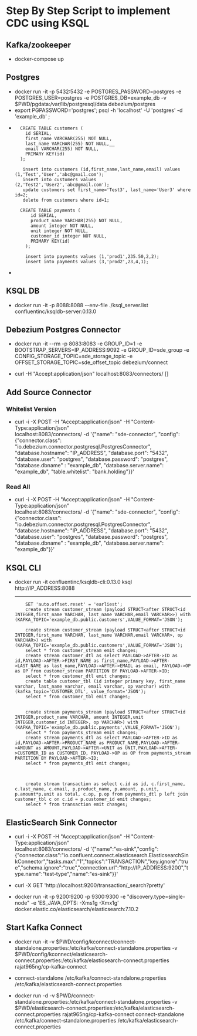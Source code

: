 # Step By Step Script to implement CDC using KSQL

 ## Kafka/zookeeper
 - docker-compose up

 ## Postgres
 - docker run -it -p 5432:5432 -e POSTGRES_PASSWORD=postgres -e POSTGRES_USER=postgres  -e POSTGRES_DB=example_db -v $PWD/pgdata:/var/lib/postgresql/data debezium/postgres
 - export PGPASSWORD='postgres'; psql -h 'localhost' -U 'postgres' -d 'example_db' ;
 - ```
     CREATE TABLE customers (
       id SERIAL,
       first_name VARCHAR(255) NOT NULL,
       last_name VARCHAR(255) NOT NULL,__
       email VARCHAR(255) NOT NULL,
       PRIMARY KEY(id)
     );
     
      insert into customers (id,first_name,last_name,email) values (1,'Test','User','abc@gmail.com');
      insert into customers values (2,'Test2','User2','abc@gmail.com');
      update customers set first_name='Test3', last_name='User3' where id=2;
      delete from customers where id=1;
      
     CREATE TABLE payments (
         id SERIAL,
         product_name VARCHAR(255) NOT NULL,
         amount integer NOT NULL,
         unit integer NOT NULL,
         customer_id integer NOT NULL,
         PRIMARY KEY(id)
       );
     
       insert into payments values (1,'prod1',235.50,2,2);
       insert into payments values (3,'prod2',23,4,1);        
    ```
 -      

 ## KSQL DB
 - docker run -it -p 8088:8088 --env-file ./ksql_server.list  confluentinc/ksqldb-server:0.13.0 

  
 ## Debezium Postgres Connector
 - docker run -it --rm -p 8083:8083 -e GROUP_ID=1 -e BOOTSTRAP_SERVERS=IP_ADDRESS:9092 -e GROUP_ID=sde_group -e CONFIG_STORAGE_TOPIC=sde_storage_topic -e OFFSET_STORAGE_TOPIC=sde_offset_topic  debezium/connect
 
 - curl -H "Accept:application/json" localhost:8083/connectors/
 []
 
 ## Add Source Connector
 ### Whitelist Version
 - curl -i -X POST -H "Accept:application/json" -H "Content-Type:application/json" \
 localhost:8083/connectors/ -d '{"name": "sde-connector", "config": {"connector.class": "io.debezium.connector.postgresql.PostgresConnector", "database.hostname": "IP_ADDRESS", "database.port": "5432", "database.user": "postgres", "database.password": "postgres", "database.dbname" : "example_db", "database.server.name": "example_db", "table.whitelist": "bank.holding"}}'
 
 ### Read All
 - curl -i -X POST -H "Accept:application/json" -H "Content-Type:application/json" \
  localhost:8083/connectors/ -d '{"name": "sde-connector", "config": {"connector.class": "io.debezium.connector.postgresql.PostgresConnector", "database.hostname": "IP_ADDRESS", "database.port": "5432", "database.user": "postgres", "database.password": "postgres", "database.dbname" : "example_db", "database.server.name": "example_db"}}'

 ## KSQL CLI
 - docker run -it confluentinc/ksqldb-cli:0.13.0 ksql http://IP_ADDRESS:8088  
  
   ---
   ```
       SET 'auto.offset.reset' = 'earliest';
       create stream customer_stream (payload STRUCT<after STRUCT<id INTEGER,first_name VARCHAR, last_name VARCHAR,email VARCHAR>>) with (KAFKA_TOPIC='example_db.public.customers',VALUE_FORMAT='JSON');
       
       create stream customer_stream (payload STRUCT<after STRUCT<id INTEGER,first_name VARCHAR, last_name VARCHAR,email VARCHAR>, op VARCHAR>) with (KAFKA_TOPIC='example_db.public.customers',VALUE_FORMAT='JSON');
       select * from customer_stream emit changes;
       create stream customer_dtl as select PAYLOAD->AFTER->ID as id,PAYLOAD->AFTER->FIRST_NAME as first_name,PAYLOAD->AFTER->LAST_NAME as last_name,PAYLOAD->AFTER->EMAIL as email, PAYLOAD->OP as OP from customer_stream PARTITION BY PAYLOAD->AFTER->ID;
       select * from customer_dtl emit changes;
       create table customer_tbl (id integer primary key, first_name varchar, last_name varchar, email varchar, op varchar) with (kafka_topic='CUSTOMER_DTL', value_format='JSON');
       select * from customer_tbl emit changes;
       
      
       create stream payments_stream (payload STRUCT<after STRUCT<id INTEGER,product_name VARCHAR, amount INTEGER,unit INTEGER,customer_id INTEGER>, op VARCHAR>) with (KAFKA_TOPIC='example_db.public.payments',VALUE_FORMAT='JSON');
       select * from payments_stream emit changes;
       create stream payments_dtl as select PAYLOAD->AFTER->ID as id,PAYLOAD->AFTER->PRODUCT_NAME as PRODUCT_NAME,PAYLOAD->AFTER->AMOUNT as AMOUNT,PAYLOAD->AFTER->UNIT as UNIT,PAYLOAD->AFTER->CUSTOMER_ID as CUSTOMER_ID, PAYLOAD->OP as OP from payments_stream PARTITION BY PAYLOAD->AFTER->ID;
       select * from payments_dtl emit changes;
      
    
      
       create stream transaction as select c.id as id, c.first_name, c.last_name, c.email, p.product_name, p.amount, p.unit, p.amount*p.unit as total, c.op, p.op from payments_dtl p left join customer_tbl c on c.id = p.customer_id emit changes;
       select * from transaction emit changes;
   ```
  
  
## ElasticSearch Sink Connector

- curl -i -X POST -H "Accept:application/json" -H "Content-Type:application/json" \
  localhost:8083/connectors/ -d '{"name":"es-sink","config":{"connector.class":"io.confluent.connect.elasticsearch.ElasticsearchSinkConnector","tasks.max":"1","topics":"TRANSACTION","key.ignore":"true","schema.ignore":"true","connection.url":"http://IP_ADDRESS:9200","type.name":"test-type","name":"es-sink"}}'

- curl -X GET 'http://localhost:9200/transaction/_search?pretty'

- docker run -it -p 9200:9200 -p 9300:9300 -e "discovery.type=single-node"  -e 'ES_JAVA_OPTS: -Xms1g -Xmx1g' docker.elastic.co/elasticsearch/elasticsearch:7.10.2  
  
## Start Kafka Connect

- docker run -it -v $PWD/config/kconnect/connect-standalone.properties:/etc/kafka/connect-standalone.properties -v $PWD/config/kconnect/elasticsearch-connect.properties:/etc/kafka/elasticsearch-connect.properties  rajat965ng/cp-kafka-connect
- connect-standalone /etc/kafka/connect-standalone.properties /etc/kafka/elasticsearch-connect.properties  


- docker run -d -v $PWD/connect-standalone.properties:/etc/kafka/connect-standalone.properties -v $PWD/elasticsearch-connect.properties:/etc/kafka/elasticsearch-connect.properties  rajat965ng/cp-kafka-connect connect-standalone /etc/kafka/connect-standalone.properties /etc/kafka/elasticsearch-connect.properties